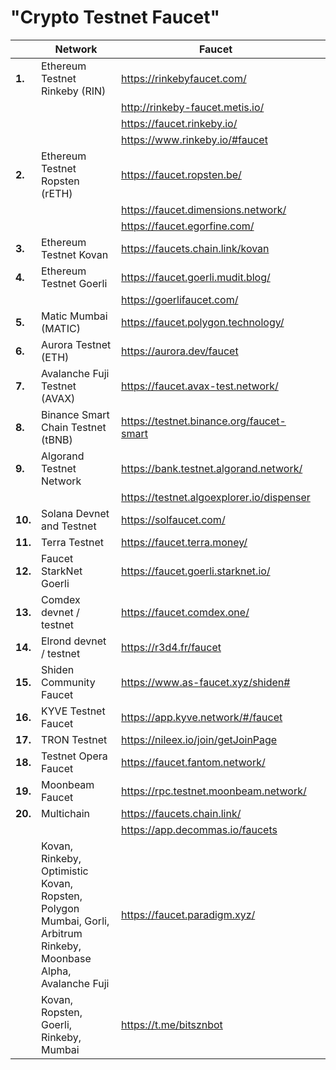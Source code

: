 # "Crypto Testnet Faucet"

||Network|Faucet||
|--|--|--|-|
|**1.**| Ethereum Testnet Rinkeby (RIN) | https://rinkebyfaucet.com/  |
||| http://rinkeby-faucet.metis.io/ |
||| https://faucet.rinkeby.io/ |
||| https://www.rinkeby.io/#faucet |
|**2.**| Ethereum Testnet Ropsten (rETH) | https://faucet.ropsten.be/ |
||| https://faucet.dimensions.network/ |
||| https://faucet.egorfine.com/ |
|**3.**| Ethereum Testnet Kovan | https://faucets.chain.link/kovan |
|**4.**| Ethereum Testnet Goerli| https://faucet.goerli.mudit.blog/ |
||| https://goerlifaucet.com/ |
|**5.**| Matic Mumbai (MATIC) | https://faucet.polygon.technology/ |
|**6.**| Aurora Testnet (ETH) | https://aurora.dev/faucet |
|**7.**| Avalanche Fuji Testnet (AVAX) | https://faucet.avax-test.network/ |
|**8.**| Binance Smart Chain Testnet (tBNB) |https://testnet.binance.org/faucet-smart |
|**9.**| Algorand Testnet Network | https://bank.testnet.algorand.network/ |
||| https://testnet.algoexplorer.io/dispenser |
|**10.**| Solana Devnet and Testnet | https://solfaucet.com/ |
|**11.**| Terra Testnet | https://faucet.terra.money/ |
|**12.**| Faucet StarkNet Goerli | https://faucet.goerli.starknet.io/ |
|**13.**| Comdex devnet / testnet | https://faucet.comdex.one/ |
|**14.**| Elrond devnet / testnet | https://r3d4.fr/faucet |
|**15.**| Shiden Community Faucet | https://www.as-faucet.xyz/shiden# |
|**16.**| KYVE Testnet Faucet | https://app.kyve.network/#/faucet |
|**17.**| TRON Testnet | https://nileex.io/join/getJoinPage |
|**18.**| Testnet Opera Faucet | https://faucet.fantom.network/ |
|**19.**| Moonbeam Faucet | https://rpc.testnet.moonbeam.network/ |
|**20.**| Multichain | https://faucets.chain.link/ |
||| https://app.decommas.io/faucets |
||Kovan, Rinkeby, Optimistic Kovan, Ropsten, Polygon Mumbai, Gorli, Arbitrum Rinkeby, Moonbase Alpha, Avalanche Fuji | https://faucet.paradigm.xyz/ |
||Kovan, Ropsten, Goerli, Rinkeby, Mumbai | https://t.me/bitsznbot |

